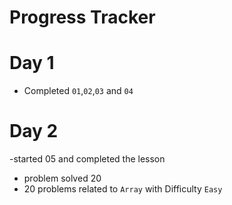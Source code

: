 # Progress Tracker 

# Day 1 
- Completed `01`,`02`,`03` and `04`

# Day 2
-started 05 and completed the lesson
- problem solved 20 
- 20 problems related to `Array` with Difficulty `Easy`